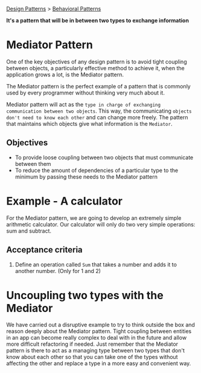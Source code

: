 [Design Patterns](../../README.md) > [Behavioral Patterns](../README.md)

**It's a pattern that will be in between two types to exchange information**

# Mediator Pattern
One of the key objectives of any design pattern is to avoid tight coupling between objects, a particularly effective method to achieve it, when the application grows a lot, is the Mediator pattern.

The Mediator pattern is the perfect example of a pattern that is commonly used by every programmer without thinking very much about it.

Mediator pattern will act as the `type in charge of exchanging communication between two objects`. This way, the communicating `objects don't need to know each other` and can change more freely. The pattern that maintains which objects give what information is the `Mediator`.

## Objectives
- To provide loose coupling between two objects that must communicate between them
- To reduce the amount of dependencies of a particular type to the minimum by passing these needs to the Mediator pattern

# Example - A calculator
For the Mediator pattern, we are going to develop an extremely simple arithmetic calculator.
Our calculator will only do two very simple operations: sum and subtract.

## Acceptance criteria
1. Define an operation called `Sum` that takes a number and adds it to another number. (Only for 1 and 2)

# Uncoupling two types with the Mediator
We have carried out a disruptive example to try to think outside the box and reason deeply about the Mediator pattern. Tight coupling between entities in an app can become really complex to deal with in the future and allow more difficult refactoring if needed.
Just remember that the Mediator pattern is there to act as a managing type between two types that don't know about each other so that you can take one of the types without affecting the other and replace a type in a more easy and convenient way.